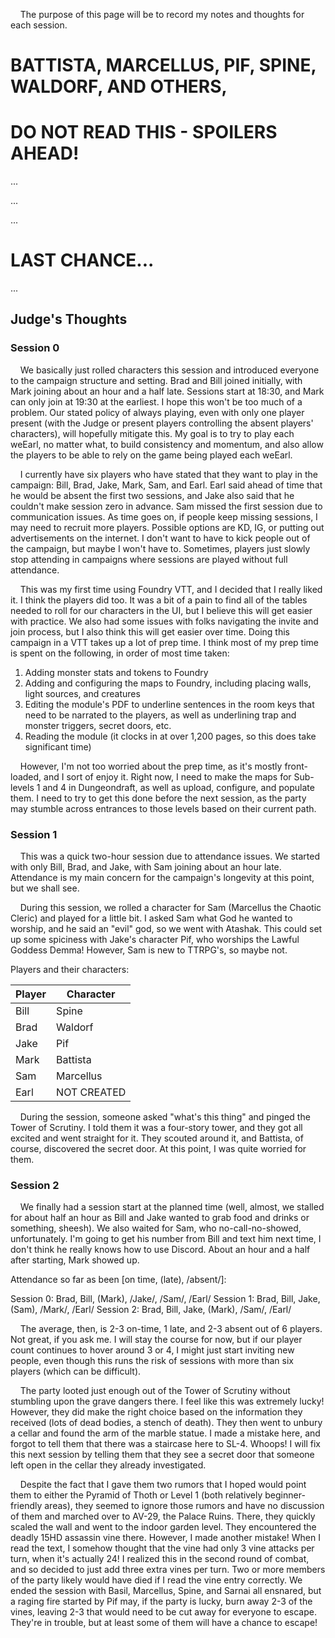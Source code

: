 
&nbsp;&nbsp;&nbsp;&nbsp;The purpose of this page will be to record my notes and thoughts for each 
session. 

# BATTISTA, MARCELLUS, PIF, SPINE, WALDORF, AND OTHERS,
# DO NOT READ THIS - SPOILERS AHEAD!









...









...









...

# LAST CHANCE...







...

## Judge's Thoughts

### Session 0

&nbsp;&nbsp;&nbsp;&nbsp;We basically just rolled characters this session and introduced everyone 
to the campaign structure and setting. Brad and Bill joined initially, with Mark joining about an 
hour and a half late. Sessions start at 18:30, and Mark can only join at 19:30 at the earliest. I 
hope this won't be too much of a problem. Our stated policy of always playing, even with only one 
player present (with the Judge or present players controlling the absent players' characters), will
hopefully mitigate this. My goal is to try to play each weEarl, no matter what, to build consistency 
and momentum, and also allow the players to be able to rely on the game being played each weEarl.

&nbsp;&nbsp;&nbsp;&nbsp;I currently have six players who have stated that they want to play in the 
campaign: Bill, Brad, Jake, Mark, Sam, and Earl. Earl said ahead of time that he would be absent the first 
two sessions, and Jake also said that he couldn't make session zero in advance. Sam missed the first 
session due to communication issues. As time goes on, if people keep missing sessions, I may need 
to recruit more players. Possible options are KD, IG, or putting out advertisements on the 
internet. I don't want to have to kick people out of the campaign, but maybe I won't have to. 
Sometimes, players just slowly stop attending in campaigns where sessions are played without 
full attendance.

&nbsp;&nbsp;&nbsp;&nbsp;This was my first time using Foundry VTT, and I decided that I really liked
it. I think the players did too. It was a bit of a pain to find all of the tables needed to roll 
for our characters in the UI, but I believe this will get easier with practice. We also had some 
issues with folks navigating the invite and join process, but I also think this will get easier 
over time. Doing this campaign in a VTT takes up a lot of prep time. I think most of my prep time 
is spent on the following, in order of most time taken:

1. Adding monster stats and tokens to Foundry
2. Adding and configuring the maps to Foundry, including placing walls, light sources, and 
creatures
3. Editing the module's PDF to underline sentences in the room keys that need to be narrated to 
the players, as well as underlining trap and monster triggers, secret doors, etc.
4. Reading the module (it clocks in at over 1,200 pages, so this does take significant time)

&nbsp;&nbsp;&nbsp;&nbsp;However, I'm not too worried about the prep time, as it's mostly 
front-loaded, and I sort of enjoy it. Right now, I need to make the maps for Sub-levels 1 and 4 in 
Dungeondraft, as well as upload, configure, and populate them. I need to try to get this done 
before the next session, as the party may stumble across entrances to those levels based on their 
current path.

### Session 1

&nbsp;&nbsp;&nbsp;&nbsp;This was a quick two-hour session due to attendance issues. We started 
with only Bill, Brad, and Jake, with Sam joining about an hour late. Attendance is my main concern for the 
campaign's longevity at this point, but we shall see.

&nbsp;&nbsp;&nbsp;&nbsp;During this session, we rolled a character for Sam (Marcellus the Chaotic 
Cleric) and played for a little bit. I asked Sam what God he wanted to worship, and he said an 
"evil" god, so we went with Atashak. This could set up some spiciness with Jake's character Pif, who 
worships the Lawful Goddess Demma! However, Sam is new to TTRPG's, so maybe not.

Players and their characters:

| Player      | Character   |
| ----------- | ----------- |
| Bill        | Spine       |
| Brad        | Waldorf     |
| Jake        | Pif         |
| Mark        | Battista    |
| Sam         | Marcellus   |
| Earl        | NOT CREATED |

&nbsp;&nbsp;&nbsp;&nbsp;During the session, someone asked "what's this thing" and pinged the Tower 
of Scrutiny. I told them it was a four-story tower, and they got all excited and went straight for 
it. They scouted around it, and Battista, of course, discovered the secret door. At this point, I 
was quite worried for them.

### Session 2

&nbsp;&nbsp;&nbsp;&nbsp;We finally had a session start at the planned time (well, almost, we 
stalled for about half an hour as Bill and Jake wanted to grab food and drinks or something, 
sheesh). We also waited for Sam, who no-call-no-showed, unfortunately. I'm going to get his number 
from Bill and text him next time, I don't think he really knows how to use Discord. About an hour 
and a half after starting, Mark showed up. 

Attendance so far as been [on time, (late), /absent/]: 

Session 0: Brad, Bill, (Mark), /Jake/, /Sam/, /Earl/
Session 1: Brad, Bill, Jake, (Sam), /Mark/, /Earl/
Session 2: Brad, Bill, Jake, (Mark), /Sam/, /Earl/

&nbsp;&nbsp;&nbsp;&nbsp;The average, then, is 2-3 on-time, 1 late, and 2-3 absent out of 6 
players. Not great, if you ask me. I will stay the course for now, but if our player count 
continues to hover around 3 or 4, I might just start inviting new people, even though this 
runs the risk of sessions with more than six players (which can be difficult).

&nbsp;&nbsp;&nbsp;&nbsp;The party looted just enough out of the Tower of Scrutiny without 
stumbling upon the grave dangers there. I feel like this was extremely lucky! However, they 
did make the right choice based on the information they received (lots of dead bodies, a stench
of death). They then went to unbury a cellar and found the arm of the marble statue. I made a 
mistake here, and forgot to tell them that there was a staircase here to SL-4. Whoops! I will 
fix this next session by telling them that they see a secret door that someone left open in the 
cellar they already investigated. 

&nbsp;&nbsp;&nbsp;&nbsp;Despite the fact that I gave them two rumors that I hoped would point them 
to either the Pyramid of Thoth or Level 1 (both relatively beginner-friendly areas), they seemed 
to ignore those rumors and have no discussion of them and marched over to AV-29, the Palace Ruins.
There, they quickly scaled the wall and went to the indoor garden level. They encountered the 
deadly 15HD assassin vine there. However, I made another mistake! When I read the text, I somehow 
thought that the vine had only 3 vine attacks per turn, when it's actually 24! I realized this in 
the second round of combat, and so decided to just add three extra vines per turn. Two or more 
members of the party likely would have died if I read the vine entry correctly. We ended the 
session with Basil, Marcellus, Spine, and Sarnai all ensnared, but a raging fire started by Pif 
may, if the party is lucky, burn away 2-3 of the vines, leaving 2-3 that would need to be cut away 
for everyone to escape. They're in trouble, but at least some of them will have a chance to escape!


